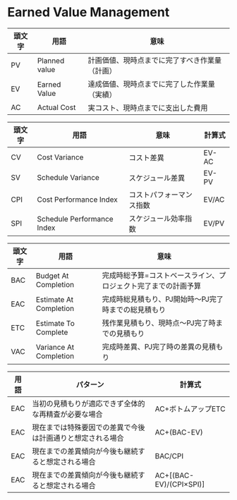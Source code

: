 # Earned Value Management

|頭文字|用語|意味|
|--|--|--|
|PV|Planned value|計画価値、現時点までに完了すべき作業量（計画）|
|EV|Earned Value|達成価値、現時点までに完了した作業量（実績）|
|AC|Actual Cost|実コスト、現時点までに支出した費用|

|頭文字|用語|意味|計算式|
|--|--|--|--|
|CV|Cost Variance|コスト差異|EV-AC|
|SV|Schedule Variance|スケジュール差異|EV-PV|
|CPI|Cost Performance Index|コストパフォーマンス指数|EV/AC|
|SPI|Schedule Performance Index|スケジュール効率指数|EV/PV|

|頭文字|用語|意味|
|--|--|--|
|BAC|Budget At Completion|完成時総予算=コストベースライン、プロジェクト完了までの計画予算|
|EAC|Estimate At Completion|完成時総見積もり、PJ開始時～PJ完了時までの総見積もり|
|ETC|Estimate To Complete|残作業見積もり、現時点～PJ完了時までの見積もり|
|VAC|Variance At Completion|完成時差異、PJ完了時の差異の見積もり|

|用語|パターン|計算式|
|--|--|--|
|EAC|当初の見積もりが適応できず全体的な再精査が必要な場合|AC+ボトムアップETC|
|EAC|現在までは特殊要因での差異で今後は計画通りと想定される場合|AC+(BAC-EV)|
|EAC|現在までの差異傾向が今後も継続すると想定される場合|BAC/CPI
|EAC|現在までの差異傾向が今後も継続すると想定される場合|AC+[(BAC-EV)/(CPI×SPI)]
